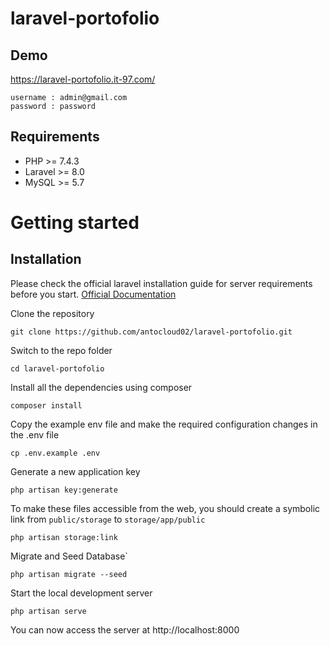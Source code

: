 # laravel-portofolio

## Demo
https://laravel-portofolio.it-97.com/

    username : admin@gmail.com
    password : password

## Requirements
* PHP >= 7.4.3
* Laravel >= 8.0
* MySQL >= 5.7

# Getting started

## Installation
Please check the official laravel installation guide for server requirements before you start. [Official Documentation](https://laravel.com/docs/5.4/installation#installation)

Clone the repository

    git clone https://github.com/antocloud02/laravel-portofolio.git

Switch to the repo folder

    cd laravel-portofolio

Install all the dependencies using composer

    composer install

Copy the example env file and make the required configuration changes in the .env file

    cp .env.example .env

Generate a new application key

    php artisan key:generate

To make these files accessible from the web, you should create a symbolic link from `public/storage` to `storage/app/public`

    php artisan storage:link

Migrate and Seed Database`

    php artisan migrate --seed

Start the local development server

    php artisan serve

You can now access the server at http://localhost:8000
